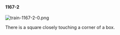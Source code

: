 #### 1167-2
![train-1167-2-0.png](https://github.com/lil-lab/nlvr/raw/master/nlvr/train/images/63/train-1167-2-0.png "train-1167-2-0.png")

There is a square closely touching a corner of a box.